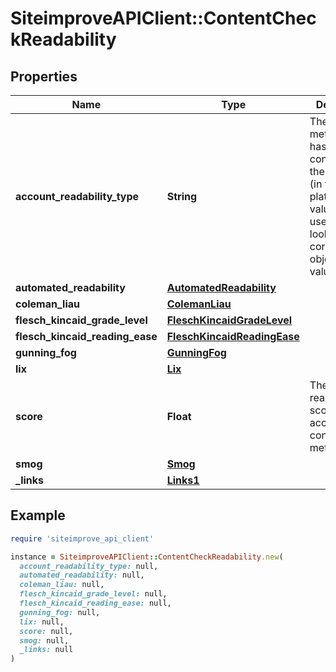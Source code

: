 # SiteimproveAPIClient::ContentCheckReadability

## Properties

| Name | Type | Description | Notes |
| ---- | ---- | ----------- | ----- |
| **account_readability_type** | **String** | The type of metric that has been configured for the account (in the platform). This value can be used to lookup the corresponding object with values. | [default to &#39;all&#39;] |
| **automated_readability** | [**AutomatedReadability**](AutomatedReadability.md) |  | [optional] |
| **coleman_liau** | [**ColemanLiau**](ColemanLiau.md) |  | [optional] |
| **flesch_kincaid_grade_level** | [**FleschKincaidGradeLevel**](FleschKincaidGradeLevel.md) |  | [optional] |
| **flesch_kincaid_reading_ease** | [**FleschKincaidReadingEase**](FleschKincaidReadingEase.md) |  | [optional] |
| **gunning_fog** | [**GunningFog**](GunningFog.md) |  | [optional] |
| **lix** | [**Lix**](Lix.md) |  | [optional] |
| **score** | **Float** | The readability score for the account configured metric | [optional] |
| **smog** | [**Smog**](Smog.md) |  | [optional] |
| **_links** | [**Links1**](Links1.md) |  | [optional] |

## Example

```ruby
require 'siteimprove_api_client'

instance = SiteimproveAPIClient::ContentCheckReadability.new(
  account_readability_type: null,
  automated_readability: null,
  coleman_liau: null,
  flesch_kincaid_grade_level: null,
  flesch_kincaid_reading_ease: null,
  gunning_fog: null,
  lix: null,
  score: null,
  smog: null,
  _links: null
)
```


